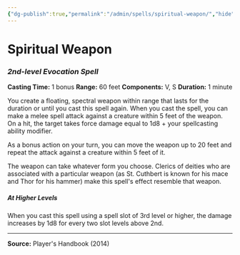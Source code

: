 ```yaml
---
{"dg-publish":true,"permalink":"/admin/spells/spiritual-weapon/","hide":true,"updated":"2025-08-05T19:49:54.941+01:00"}
---
```


# Spiritual Weapon
### *2nd-level Evocation Spell*
**Casting Time:** 1 bonus
**Range:** 60 feet
**Components:** V, S
**Duration:** 1 minute

You create a floating, spectral weapon within range that lasts for the duration or until you cast this spell again. When you cast the spell, you can make a melee spell attack against a creature within 5 feet of the weapon. On a hit, the target takes force damage equal to 1d8 + your spellcasting ability modifier.

As a bonus action on your turn, you can move the weapon up to 20 feet and repeat the attack against a creature within 5 feet of it.

The weapon can take whatever form you choose. Clerics of deities who are associated with a particular weapon (as St. Cuthbert is known for his mace and Thor for his hammer) make this spell's effect resemble that weapon.

##### At Higher Levels
When you cast this spell using a spell slot of 3rd level or higher, the damage increases by 1d8 for every two slot levels above 2nd.

---
**Source:** Player's Handbook (2014)